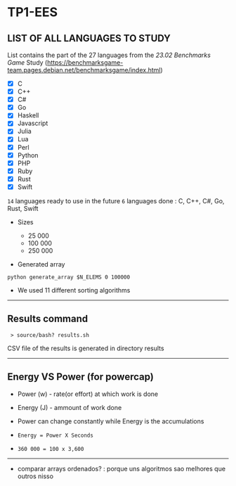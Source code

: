 # TP1-EES

## LIST OF ALL LANGUAGES TO STUDY

List contains the part of the 27 languages from the *23.02 Benchmarks Game* Study (https://benchmarksgame-team.pages.debian.net/benchmarksgame/index.html)

- [X] C
- [X] C++
- [X] C#
- [X] Go
- [X] Haskell
- [X] Javascript
- [X] Julia
- [X] Lua
- [X] Perl
- [X] Python
- [X] PHP
- [X] Ruby
- [X] Rust
- [X] Swift

`14` languages ready to use in the future
`6` languages done : C, C++, C#, Go, Rust, Swift


- Sizes

  - 25 000
  - 100 000
  - 250 000

- Generated array

`python generate_array $N_ELEMS 0 100000`


- We used 11 different sorting algorithms


------------

## Results command

```  > source/bash? results.sh ```

CSV file of the results is generated in directory results




---------------


## Energy VS Power (for powercap)


- Power (w) - rate(or effort) at which work is done  
- Energy (J) - ammount of work done
- Power can change constantly while Energy is the accumulations

- `Energy = Power X Seconds ` 


- `360 000 = 100 x 3,600`


--------------


- comparar arrays ordenados? : porque uns algoritmos sao melhores que outros nisso



